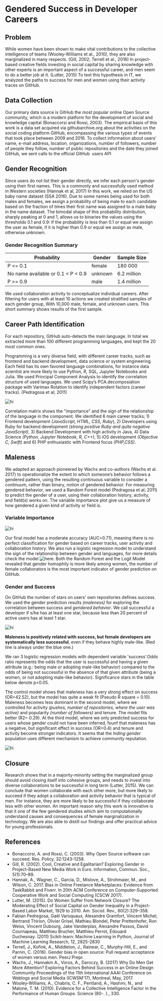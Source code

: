 # Gendered Success in Developer Careers

## Problem
While women have been shown to make vital contributions to the collective intelligence of teams (Wooley-Williams et al., 2010), they are also marginalized in many respects. (Gill, 2002; Terrell et al., 2016) In project-based creative fields investing in social capital by sharing knowledge with other experts is an important aspect of a successful career, and men seem to do a better job at it. (Lutter, 2015) To test this hypothesis in IT, we analyzed the paths to success for men and women using their activity traces on GitHub. 

## Data Collection
Our primary data source is GitHub  the most popular online Open Source community, which is a modern platform for the development of social and knowledge capital (Bonaccorsi and Rossi, 2003). The empirical basis of this work is a data set acquired via githubarchive.org about the activities on the social coding platform GitHub, encompassing the various types of events that took place between 2009 and 2016. 
To collect information about users’ name, e-mail address, location, organizations, number of followers, number of people they follow, number of public repositories and the date they joined GitHub, we sent calls to the official GitHub  users API  

## Gender Recognition
Since users do not list their gender directly, we infer each person's gender using their first names. This is a commonly and successfully used method in Western societies (Hannak et al, 2017) In this work, we relied on the US baby name dataset (SSA 2016).  Due to some names being used for both males and females, we assign a probability of being male to each candidate based on the fraction of times their first name was assigned to a male baby in the name dataset. The bimodal shape of this probability distribution, sharply peaking at 0 and 1, allows us to binaries the values using the thresholds 0.1 and 0.9: If the probability is less than 0.1 or equal we assign the user as female, if it is higher than 0.9 or equal we assign as male, otherwise unknown. 

### Gender Recognition Summary

| Probability                        | Gender   | Sample Size  |
| ---------------------------------- | -------- | ------------ |
| P <= 0.1                           | female   | 180 000      |
| No name available or 0.1 < P < 0.9 | unknown  | 6.2 million  |
| P >= 0.9                           | male     | 1.4 million  |



We used collaboration activity to conceptualize individual careers. After filtering for users with at least 10 actions we created stratified samples of each gender group, With 10,000 male, female, and unknown users. This short summary shows results of the first sample.


## Career Path Identification


For each repository, GitHub auto-detects the main language. In total we extracted more than 100 different programming languages, and kept the 20 most common ones. 


Programming is a very diverse field, with different career tracks, such as frontend and backend development, data science or system engineering. Each field has its own favored language combinations, for instance data scientist are more likely to use Python, R, SQL, Jupyter Notebooks and Julia.
We used Principal Component Analysis to identify the correlation structure of used languages. We used Scipy’s PCA.decomposiation package with Varimax Rotation to identify independent factors (career tracks). (Pedragosa et al; 2011)

<img src="PCA1.png" alt="hi" class="inline"/>

Correlation matrix shows the "importance"  and the sign of the relationship of the language in the component. We identified 6 main career tracks; 1) Frontend development *(JavaScript, HTML, CSS, Ruby*), 2) Developers using Ruby for backend development *(strong positive Ruby and quite negative JavaScript)*, 3) Backend Development with high activity in Java, 4) Data Science *(Python, Jupyter Notebook, R, C++)*, 5) iOS development *(Objective C, Swift)* and 6) PHP enthusiastic with Frontend focus *(PHP,CSS)*.

## Maleness

We adapted an approach pioneered by Wachs and co-authors (Wachs et al. 2017) to operationalize the extent to which someone’s behavior follows a gendered pattern, using the resulting continuous variable to consider a continuum, rather than binary, notion of gendered behavior. For measuring gendered behavior, we used a Random Forest model (Pedragosa et al; 2011) to predict the gender of a user, using their collaboration history, activity, and field(s) works on. The variable importance plot give us a measure of how gendered a given kind of activity or field is.

### Variable Importance

<img src="var_importance_RF.png" alt="hi" class="inline"/>

Our final model has a moderate accuracy (AUC=0.71), meaning there is no perfect classification for gender based on career tracks, user activity and collaboration history. We also run a logistic regression model to understand the sign of the relationship between gender and languages, for more details check the model <img src="gender_prediction_logit.pdf" alt="here" class="inline"/>. Both the Random Forest and the Logit Model revealed that gender homophily is more likely among women, the number of female collaborators is the most important indicator of gender prediction on GitHub.


### Gender and Success

On GitHub the number of stars on users’ own repositories defines success. We used the gender prediction results *(maleness)* for exploring the correlation between success and *gendered behavior*. We call successful a developer if s/he has at least one star, because less than 20 percent of active users has at least 1 star.


<img src="maleness_success.png" alt="hi" class="inline"/>


**Maleness is positively related with success, but female developers are systematically less successful**, even if they behave highly male-like. (Red line is always under the blue one.) 

We ran 3 logistic regression models with dependent variable 'success'.Odds ratio represents the odds that the user is successful and having a given attribute (e.g.: being male or adopting male-like behavior) compared to the odds of being not successful in the absence of that given attribute (being a women, or not adopting male-like behavior). Significance stars in the table below denote p<0.05.

The control model shows that maleness has a very strong effect on success (OR=42.52), but the model has quite a weak fit (Pseudo R square = 0.10). Maleness becomes less dominant in the second model, where we controlled for activity *(pushes, number of repositories, where the user was active)* and popularity *(number of followers)* and tenure. The model fits better (R2= 0.29). At the third model, where we only predicted success for users whose gender could not have been inferred, founf that maleness has a negative, but significant effect in success (OR=0.4) and tenure and activity become stronger indicators. It seems that the *hiding gender* population uses different mechanism to achieve community reputation.


<img src="logit_success.png" alt="hi" class="inline"/>


## Closure

Research shows that in a majority-minority setting the marginalized group should avoid closing itself into cohesive groups, and needs to invest into diverse collaborations to be successful in long term (Lutter, 2015). We can conclude that women collaborate with each other more, but more likely to succeed if they adopt a collaboration and activity behavior that is typical of men. For instance, they are more likely to be successful if they collaborate less with other women. 
An important reason why this work is innovative is that it one of the few gendered studies which aim to computationally understand causes and consequences of female marginalization in technology. We are also able to distill our findings and offer practical advice for young professionals. 


## References
*	Bonaccorsi, A. and Rossi, C. (2003). Why Open Source software can succeed. Res. Policy, 32:1243–1258. 
*	Gill, R. (2002). Cool, Creative and Egalitarian? Exploring Gender in Project-Based New Media Work in Euro. Information, Commun. Soc., 5(1):70–89. 
*	Hannak, A., Wagner, C., Garcia, D., Mislove, A., Strohmaier, M., and Wilson, C. 2017. Bias in Online Freelance Marketplaces: Evidence from TaskRabbit and Fiverr. In 20th ACM Conference on Computer-Supported Cooperative Work and Social Computing (CSCW 2017).
*	Lutter, M. (2015). Do Women Suffer from Network Closure? The Moderating Effect of Social Capital on Gender Inequality in a Project-Based Labor Market, 1929 to 2010. Am. Sociol. Rev., 80(2):329–358. 
*	Fabian Pedregosa, Gaël Varoquaux, Alexandre Gramfort, Vincent Michel, Bertrand Thirion, Olivier Grisel, Mathieu Blondel, Peter Prettenhofer, Ron Weiss, Vincent Dubourg, Jake Vanderplas, Alexandre Passos, David Cournapeau, Matthieu Brucher, Matthieu Perrot, Édouard Duchesnay. (2011) Scikit-learn: Machine Learning in Python, Journal of Machine Learning Research, 12, 2825-2830 
 *	Terrell, J., Kofink, A., Middleton, J., Rainear, C., Murphy-Hill, E., and Parnin, C. (2016). Gender bias in open source: Pull request acceptance of women versus men. PeerJ Prepr. 
*	Wachs, J., Hannakm A., Voros, A., Daroczy, B. (2017) Why Do Men Get More Attention? Exploring Factors Behind Success in an Online Design Community
Proceedings of the 11th International AAAI Conference on Weblogs and Social Media (ICWSM'17), Montreal, May, 2017.
*	Wooley-Williams, A., Chabris, C. F., Pentland, A., Hashmi, N., and Malone, T. M. (2010). Evidence for a Collective Intelligence Factor in the Performance of Human Groups. Science (80-. )., 330. 



